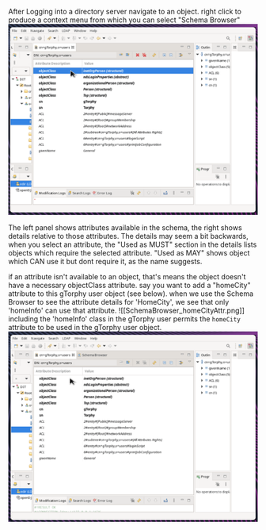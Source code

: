 After Logging into a directory server navigate to an object. right click to produce a context menu from which you can select "Schema Browser"
![ViewingSchemaBrowser_ApacheDirStudio](ViewingSchemaBrowser_ApacheDirStudio.gif)

The left panel shows attributes available in the schema, the right shows details relative to those attributes. The details may seem a bit backwards, when you select an attribute, the "Used as MUST" section in the details lists objects which require the selected attribute. "Used as MAY" shows object which CAN use it but dont require it, as the name suggests. 

if an attribute isn't available to an object, that's means the object doesn't have a necessary objectClass attribute. say you want to add a "homeCity" attribute to this gTorphy user object (see below). when we use the Schema Browser to see the attribute details for 'HomeCity', we see that only 'homeInfo' can use that attribute. 
![[SchemaBrowser_homeCityAttr.png]]
including the 'homeInfo' class in the gTorphy user permits the `homeCity` attribute to be used in the gTorphy user object. 
![](Adding_homeInfo_aux_class(and_home_city_attribute).gif)